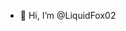 - 👋 Hi, I’m @LiquidFox02

<!---
LiquidFox02/LiquidFox02 is a ✨ special ✨ repository because its `README.md` (this file) appears on your GitHub profile.
You can click the Preview link to take a look at your changes.
--->
